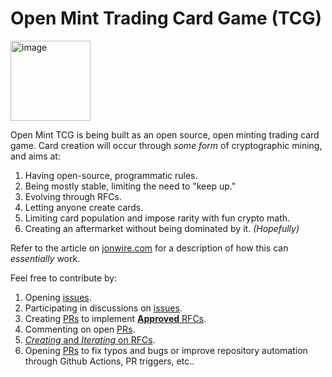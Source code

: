 # Open Mint Trading Card Game (TCG)

<img width="128" height="128" alt="image" src="https://github.com/user-attachments/assets/076a0c72-c36c-40b6-afe0-c12c6be1e7bf" />

Open Mint TCG is being built as an open source, open minting trading card game. Card creation will occur through <i>some form</i> of cryptographic mining, and aims at:

1. Having open-source, programmatic rules.
1. Being mostly stable, limiting the need to "keep up."
1. Evolving through RFCs.
1. Letting anyone create cards.
1. Limiting card population and impose rarity with fun crypto math.
1. Creating an aftermarket without being dominated by it. *(Hopefully)*

Refer to the article on [jonwire.com](https://www.jonwire.com/articles/2025/09/01/open-mint-tcg-part-1.html) for a description of how this can *essentially* work.

Feel free to contribute by:

1. Opening [issues](https://github.com/svidgen/open-mint-tcg/issues).
1. Participating in discussions on [issues](https://github.com/svidgen/open-mint-tcg/issues).
1. Creating [PRs](https://github.com/svidgen/open-mint-tcg/pulls) to implement [**Approved** RFCs](./rfc/README.md).
1. Commenting on open [PRs](https://github.com/svidgen/open-mint-tcg/pulls).
1. [*Creating* and *Iterating* on RFCs](./PROCESS.md).
1. Opening [PRs](https://github.com/svidgen/open-mint-tcg/pulls) to fix typos and bugs or improve repository automation through Github Actions, PR triggers, etc..

